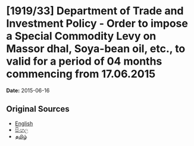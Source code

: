 # [1919/33] Department of Trade and Investment Policy - Order to impose a Special Commodity Levy on Massor dhal, Soya-bean oil, etc., to valid for a period of 04 months commencing from 17.06.2015

**Date:** 2015-06-16

## Original Sources

- [English](https://documents.gov.lk/view/extra-gazettes/2015/6/1919-33_E.pdf)
- [සිංහල](https://documents.gov.lk/view/extra-gazettes/2015/6/1919-33_S.pdf)
- [தமிழ்](https://documents.gov.lk/view/extra-gazettes/2015/6/1919-33_T.pdf)
